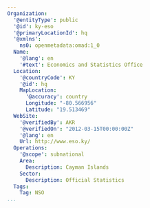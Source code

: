 ```yaml
---
Organization:
  '@entityType': public
  '@id': ky-eso
  '@primaryLocationId': hq
  '@xmlns':
    ns0: openmetadata:omad:1_0
  Name:
    '@lang': en
    '#text': Economics and Statistics Office
  Location:
    '@countryCode': KY
    '@id': hq
    MapLocation:
      '@accuracy': country
      Longitude: "-80.566956"
      Latitude: "19.513469"
  WebSite:
    '@verifiedBy': AKR
    '@verifiedOn': "2012-03-15T00:00:00Z"
    '@lang': en
    Url: http://www.eso.ky/
  Operations:
    '@scope': subnational
    Area:
      Description: Cayman Islands
    Sector:
      Description: Official Statistics
  Tags:
    Tag: NSO
...
```


